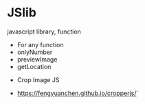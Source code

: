 # JSlib
javascript library, function

- For any function
- onlyNumber
- previewImage
- getLocation

* Crop Image JS
- <https://fengyuanchen.github.io/cropperjs/>`
